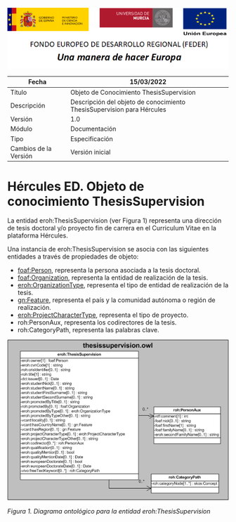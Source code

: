![](../../Docs/media/CabeceraDocumentosMD.png)

| Fecha         | 15/03/2022                                                   |
| ------------- | ------------------------------------------------------------ |
|Título|Objeto de Conocimiento ThesisSupervision| 
|Descripción|Descripción del objeto de conocimiento ThesisSupervision para Hércules|
|Versión|1.0|
|Módulo|Documentación|
|Tipo|Especificación|
|Cambios de la Versión|Versión inicial|

# Hércules ED. Objeto de conocimiento ThesisSupervision

La entidad eroh:ThesisSupervision (ver Figura 1) representa una dirección de tesis doctoral y/o proyecto fin de carrera en el Curriculum Vitae en la plataforma Hércules.

Una instancia de eroh:ThesisSupervision se asocia con las siguientes entidades a través de propiedades de objeto:

- [foaf:Person](https://github.com/HerculesCRUE/Commons-ED-MA/tree/main/ObjetosDeConocimiento/Person), representa la persona asociada a la tesis doctoral.
- [foaf:Organization](https://github.com/HerculesCRUE/Commons-ED-MA/tree/main/ObjetosDeConocimiento/Organization), representa la entidad de realización de la tesis.
- [eroh:OrganizationType](https://github.com/HerculesCRUE/Commons-ED-MA/tree/main/ObjetosDeConocimiento/OrganizationType), representa el tipo de entidad de realización de la tesis.
- [gn:Feature](https://github.com/HerculesCRUE/Commons-ED-MA/tree/main/ObjetosDeConocimiento/Feature), representa el país y la comunidad autónoma o región de realización.
- [eroh:ProjectCharacterType](https://github.com/HerculesCRUE/Commons-ED-MA/tree/main/ObjetosDeConocimiento/ProjectCharacterType), representa el tipo de proyecto.
- roh:PersonAux, representa los codirectores de la tesis.
- roh:CategoryPath, representa las palabras clave.

![](../../Docs/media/ObjetosDeConocimiento/ThesisSupervision.png)

*Figura 1. Diagrama ontológico para la entidad eroh:ThesisSupervision*
